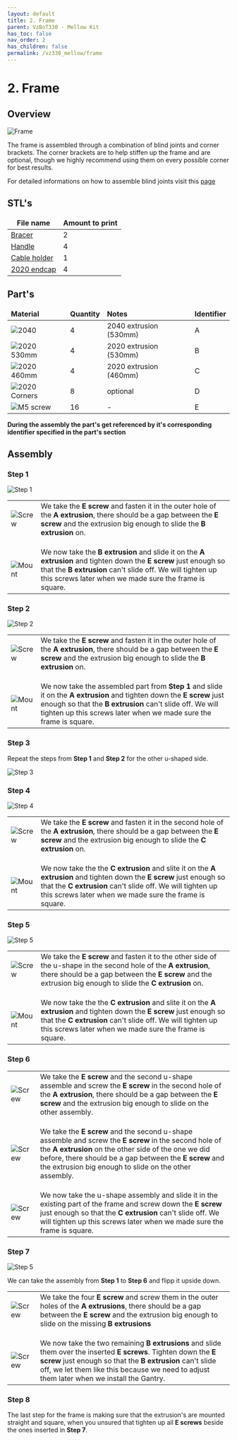 ```yaml
---
layout: default
title: 2. Frame
parent: VzBoT330 - Mellow Kit
has_toc: false
nav_order: 2
has_children: false
permalink: /vz330_mellow/frame
---
```


# 2. Frame

## Overview

![Frame](../assets/images/manual/vz330_mellow/frame/overview.png)

The frame is assembled through a combination of blind joints and corner brackets. The corner brackets are to help stiffen up the frame and are optional, though we highly recommend using them on every possible corner for best results.

For detailed informations on how to assemble blind joints visit this [page](../general/blind-joints)

## STL's

| File name | Amount to print |
|-----------|-----------------|
| <a href="https://github.com/VzBoT3D/VzBoT-Vz330/blob/master/Assemblies%20BOM%20and%20STL/Frame/STLs/Frame_Brace.stl" target="_blank">Bracer</a> | 2 |
| <a href="https://github.com/VzBoT3D/VzBoT-Vz330/blob/master/Assemblies%20BOM%20and%20STL/Frame/STLs/handle.stl" target="_blank">Handle</a> | 4 |
| <a href="https://github.com/VzBoT3D/VzBoT-Vz330/blob/master/Assemblies%20BOM%20and%20STL/Frame/STLs/cable%20holder%20frame%20side.stl" target="_blank">Cable holder</a> | 1 |
| <a href="https://github.com/VzBoT3D/VzBoT-Vz330/blob/master/Assemblies%20BOM%20and%20STL/Frame/STLs/2020%20Endcap.stl" target="_blank">2020 endcap</a> | 4 |

## Part's

| Material        | Quantity          | Notes | Identifier |
|:-------------|:------------------|:------| :------ |
| ![2040](../assets/images/manual/vz330_mellow/frame/parts/2040_extrusion.png) | 4 | 2040 extrusion (530mm) | A |
| ![2020 530mm](../assets/images/manual/vz330_mellow/frame/parts/2020_extrusion_530mm.png) | 4 | 2020 extrusion (530mm) | B |
| ![2020 460mm](../assets/images/manual/vz330_mellow/frame/parts/2020_extrusion_460mm.png) | 4 | 2020 extrusion (460mm) | C |
| ![2020 Corners](../assets/images/manual/vz330_mellow/frame/parts/corner.png) | 8 | optional | D |
| ![M5 screw](../assets/images/manual/vz330_mellow/frame/parts/m5_screw.png) | 16 | - | E |

**During the assembly the part's get referenced by it's corresponding identifier specified in the part's section**

## Assembly

<style>
 table {
    border-collapse: collapse;
    border: none !important;
    background: none !important;
 }
 table, th, td {
   border: none !important;
   background: none !important;
 }
</style>

### Step 1
![Step 1](../assets/images/manual/vz330_mellow/frame/step1.png)

| | |
|-|-|
| ![Screw](../assets/images/manual/vz330_mellow/frame/step1_screw_extrusion.png) | We take the **E screw** and fasten it in the outer hole of the **A extrusion**, there should be a gap between the **E screw** and the extrusion big enough to slide the **B extrusion** on.
| | |
| | |
| | |
| ![Mount](../assets/images/manual/vz330_mellow/frame/step1_mount.png) | We now take the **B extrusion** and slide it on the **A extrusion** and tighten down the **E screw** just enough so that the **B extrusion** can't slide off. We will tighten up this screws later when we made sure the frame is square.|

### Step 2
![Step 2](../assets/images/manual/vz330_mellow/frame/step2.png)

| | |
|-|-|
| ![Screw](../assets/images/manual/vz330_mellow/frame/step2_screw_extrusion.png) | We take the **E screw** and fasten it in the outer hole of the **A extrusion**, there should be a gap between the **E screw** and the extrusion big enough to slide the **B extrusion** on.
| | |
| | |
| | |
| ![Mount](../assets/images/manual/vz330_mellow/frame/step2_mount.png) | We now take the assembled part from **Step 1** and slide it on the **A extrusion** and tighten down the **E screw** just enough so that the **B extrusion** can't slide off. We will tighten up this screws later when we made sure the frame is square.

### Step 3
Repeat the steps from **Step 1** and **Step 2** for the other u-shaped side.

![Step 3](../assets/images/manual/vz330_mellow/frame/step3.png)

### Step 4

![Step 4](../assets/images/manual/vz330_mellow/frame/step4.png)

| | |
|-|-|
| ![Screw](../assets/images/manual/vz330_mellow/frame/step4_screw_extrusion.png) | We take the **E screw** and fasten it in the second hole of the **A extrusion**, there should be a gap between the **E screw** and the extrusion big enough to slide the **C extrusion** on.
| | |
| | |
| | |
| ![Mount](../assets/images/manual/vz330_mellow/frame/step4_mount.png) | We now take the the **C extrusion** and slite it on the **A extrusion** and tighten down the **E screw** just enough so that the **C extrusion** can't slide off. We will tighten up this screws later when we made sure the frame is square.

### Step 5

![Step 5](../assets/images/manual/vz330_mellow/frame/step5.png)

| | |
|-|-|
| ![Screw](../assets/images/manual/vz330_mellow/frame/step5_screw_extrusion.png) | We take the **E screw** and fasten it to the other side of the u-shape in the second hole of the **A extrusion**, there should be a gap between the **E screw** and the extrusion big enough to slide the **C extrusion** on.
| | |
| | |
| | |
| ![Mount](../assets/images/manual/vz330_mellow/frame/step5_mount.png) | We now take the the **C extrusion** and slite it on the **A extrusion** and tighten down the **E screw** just enough so that the **C extrusion** can't slide off. We will tighten up this screws later when we made sure the frame is square.

### Step 6

| | |
|-|-|
| ![Screw](../assets/images/manual/vz330_mellow/frame/step5_screw_extrusion.png) | We take the **E screw** and the second u-shape assemble and screw the **E screw** in the second hole of the **A extrusion**, there should be a gap between the **E screw** and the extrusion big enough to slide on the other assembly.
| | |
| | |
| | |
| ![Screw](../assets/images/manual/vz330_mellow/frame/step4_screw_extrusion.png) | We take the **E screw** and the second u-shape assemble and screw the **E screw** in the second hole of the **A extrusion** on the other side of the one we did before, there should be a gap between the **E screw** and the extrusion big enough to slide on the other assembly.
| | |
| | |
| | |
| ![Screw](../assets/images/manual/vz330_mellow/frame/step6_combine.png) | We now take the u-shape assembly and slide it in the existing part of the frame and screw down the **E screw** just enough so that the **C extrusion** can't slide off. We will tighten up this screws later when we made sure the frame is square.

### Step 7

![Step 5](../assets/images/manual/vz330_mellow/frame/step7.png)

We can take the assembly from **Step 1** to **Step 6** and flipp it upside down.

| | |
|-|-|
| ![Screw](../assets/images/manual/vz330_mellow/frame/step7_screw_extrusion.png) | We take the four **E screw** and screw them in the outer holes of the **A extrusions**, there should be a gap between the **E screw** and the extrusion big enough to slide on the missing **B extrusions**
| | |
| | |
| | |
| ![Screw](../assets/images/manual/vz330_mellow/frame/step7_mount.png) | We now take the two remaining **B extrusions** and slide them over the inserted **E screws**. Tighten down the **E screw** just enough so that the **B extrusion** can't slide off, we let them like this because we need to adjust them later when we install the Gantry.

### Step 8

The last step for the frame is making sure that the extrusion's are mounted straight and square, when you unsured that tighten up all **E screws** beside the ones inserted in **Step 7**.